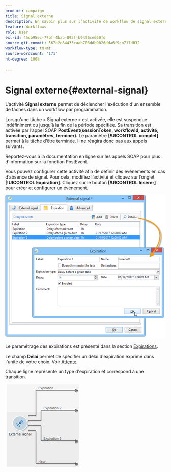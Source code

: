 ```yaml
---
product: campaign
title: Signal externe
description: En savoir plus sur l’activité de workflow de signal externe
feature: Workflows
role: User
exl-id: 45cb95ec-77bf-4bab-895f-b94f6ce660fd
source-git-commit: 567c2e84433caab708ddb9026dda6f9cb717d032
workflow-type: tm+mt
source-wordcount: '171'
ht-degree: 100%

---
```


# Signal externe{#external-signal}



L&#39;activité **Signal externe** permet de déclencher l&#39;exécution d&#39;un ensemble de tâches dans un workflow par programmation.

Lorsqu’une tâche « Signal externe » est activée, elle est suspendue indéfiniment ou jusqu’à la fin de la période spécifiée. Sa transition est activée par l’appel SOAP **PostEvent(sessionToken, workflowId, activité, transition, paramètres, terminer).** Le paramètre **[!UICONTROL complet]** permet à la tâche d’être terminée. Il ne réagira donc pas aux appels suivants.

Reportez-vous à la documentation en ligne sur les appels SOAP pour plus d&#39;information sur la fonction PostEvent.

Vous pouvez configurer cette activité afin de définir des événements en cas d’absence de signal. Pour cela, modifiez l’activité et cliquez sur l’onglet **[!UICONTROL Expiration]**. Cliquez sur le bouton **[!UICONTROL Insérer]** pour créer et configurer un événement.

![](assets/edit_signal.png)

Le paramétrage des expirations est présenté dans la section [Expirations](define-approvals.md).

Le champ **Délai** permet de spécifier un délai d&#39;expiration exprimé dans l&#39;unité de votre choix. Voir [Attente](wait.md).

Chaque ligne représente un type d&#39;expiration et correspond à une transition.

![](assets/external_sign_diag.png)
